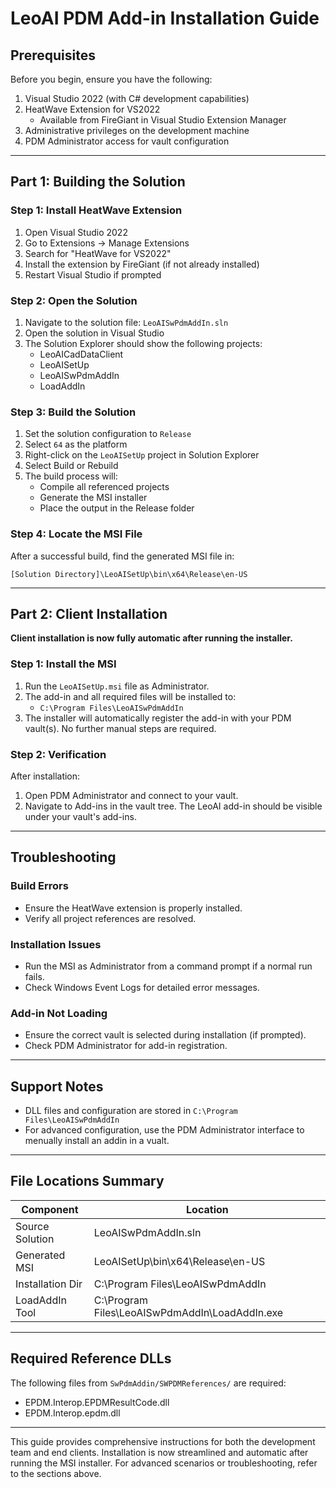 # LeoAI PDM Add-in Installation Guide

## Prerequisites
Before you begin, ensure you have the following:
1. Visual Studio 2022 (with C# development capabilities)
2. HeatWave Extension for VS2022  
   - Available from FireGiant in Visual Studio Extension Manager
3. Administrative privileges on the development machine
4. PDM Administrator access for vault configuration

---

## Part 1: Building the Solution

### Step 1: Install HeatWave Extension
1. Open Visual Studio 2022
2. Go to Extensions → Manage Extensions
3. Search for "HeatWave for VS2022"
4. Install the extension by FireGiant (if not already installed)
5. Restart Visual Studio if prompted

### Step 2: Open the Solution
1. Navigate to the solution file: `LeoAISwPdmAddIn.sln`
2. Open the solution in Visual Studio
3. The Solution Explorer should show the following projects:
   - LeoAICadDataClient
   - LeoAISetUp
   - LeoAISwPdmAddIn
   - LoadAddIn

### Step 3: Build the Solution
1. Set the solution configuration to `Release`
2. Select `64` as the platform
3. Right-click on the `LeoAISetUp` project in Solution Explorer
4. Select Build or Rebuild
5. The build process will:
   - Compile all referenced projects
   - Generate the MSI installer
   - Place the output in the Release folder

### Step 4: Locate the MSI File
After a successful build, find the generated MSI file in:
```
[Solution Directory]\LeoAISetUp\bin\x64\Release\en-US
```

---

## Part 2: Client Installation

**Client installation is now fully automatic after running the installer.**

### Step 1: Install the MSI
1. Run the `LeoAISetUp.msi` file as Administrator.
2. The add-in and all required files will be installed to:
   - `C:\Program Files\LeoAISwPdmAddIn`
3. The installer will automatically register the add-in with your PDM vault(s). No further manual steps are required.

### Step 2: Verification
After installation:
1. Open PDM Administrator and connect to your vault.
2. Navigate to Add-ins in the vault tree. The LeoAI add-in should be visible under your vault's add-ins.

---

## Troubleshooting

### Build Errors
- Ensure the HeatWave extension is properly installed.
- Verify all project references are resolved.

### Installation Issues
- Run the MSI as Administrator from a command prompt if a normal run fails.
- Check Windows Event Logs for detailed error messages.

### Add-in Not Loading
- Ensure the correct vault is selected during installation (if prompted).
- Check PDM Administrator for add-in registration.

---

## Support Notes
- DLL files and configuration are stored in `C:\Program Files\LeoAISwPdmAddIn`
- For advanced configuration, use the PDM Administrator interface to menually install an addin in a vualt.

---

## File Locations Summary
| Component         | Location                                         |
|-------------------|-------------------------------------------------|
| Source Solution   | LeoAISwPdmAddIn.sln                             |
| Generated MSI     | LeoAISetUp\bin\x64\Release\en-US               |
| Installation Dir  | C:\Program Files\LeoAISwPdmAddIn                |
| LoadAddIn Tool    | C:\Program Files\LeoAISwPdmAddIn\LoadAddIn.exe  |

---

## Required Reference DLLs
The following files from `SwPdmAddin/SWPDMReferences/` are required:
- EPDM.Interop.EPDMResultCode.dll
- EPDM.Interop.epdm.dll

---

This guide provides comprehensive instructions for both the development team and end clients. Installation is now streamlined and automatic after running the MSI installer. For advanced scenarios or troubleshooting, refer to the sections above.

